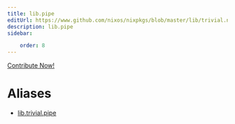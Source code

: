 ```yaml
---
title: lib.pipe
editUrl: https://www.github.com/nixos/nixpkgs/blob/master/lib/trivial.nix#L84C10
description: lib.pipe
sidebar:

    order: 8
---
```


<a href="https://www.github.com/nixos/nixpkgs/blob/master/lib/trivial.nix#L84C10">Contribute Now!</a>


# Aliases

- [lib.trivial.pipe](./reference/lib/trivial/lib-trivial-pipe)


